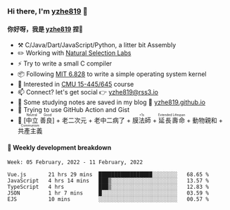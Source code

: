 ### Hi there, I'm [yzhe819](https://github.com/yzhe819) 👋

#### 你好呀，我是 [yzhe819](https://github.com/yzhe819) 捏👋

- :hammer_and_pick: C/Java/Dart/JavaScript/Python, a litter bit Assembly
- :pencil2: Working with [Natural Selection Labs](https://github.com/NaturalSelectionLabs)
- ⚡ Try to write a small C compiler
- 📦 Following [MIT 6.828](https://pdos.csail.mit.edu/6.828/2018/overview.html) to write a simple operating system kernel
- 🧪 Interested in [CMU 15-445/645](https://15445.courses.cs.cmu.edu/fall2020/) course
- 📫 Connect? let's get social 👉 yzhe819@rss3.io
- :scroll: Some studying notes are saved in my blog :space_invader: [yzhe819.github.io](https://yzhe819.github.io/)
- 🌟 Trying to use GitHub Action and Gist
- 🔑 <ruby>[中立 善良]<rp>（</rp><rt>Neutral Good</rt><rp>）</rp></ruby> + 老二次元 + 老中二病了 + <ruby>膜法師<rp>（</rp><rt>+1s</rt><rp>）</rp></ruby> + <ruby>延長壽命<rp>（</rp><rt>Extended Lifespan</rt><rp>）</rp></ruby> + 動物親和 + <ruby>共產主義<rp>（</rp><rt>Communism</rt><rp>）</rp></ruby>



#### 📝 Weekly development breakdown

<!--START_SECTION:waka-->
```text
Week: 05 February, 2022 - 11 February, 2022

Vue.js       21 hrs 29 mins  █████████████████░░░░░░░░   68.65 % 
JavaScript   4 hrs 14 mins   ███▒░░░░░░░░░░░░░░░░░░░░░   13.57 % 
TypeScript   4 hrs           ███▒░░░░░░░░░░░░░░░░░░░░░   12.83 % 
JSON         1 hr 7 mins     █░░░░░░░░░░░░░░░░░░░░░░░░   03.59 % 
EJS          10 mins         ░░░░░░░░░░░░░░░░░░░░░░░░░   00.57 % 
```
<!--END_SECTION:waka-->



